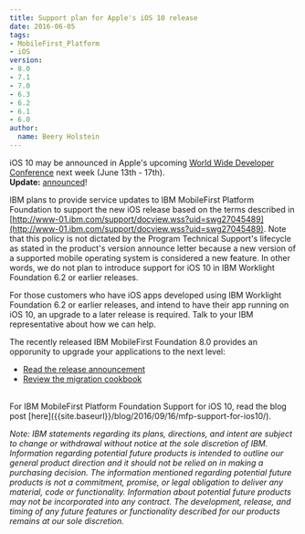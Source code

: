 ```yaml
---
title: Support plan for Apple's iOS 10 release
date: 2016-06-05
tags:
- MobileFirst_Platform
- iOS
version:
- 8.0
- 7.1
- 7.0
- 6.3
- 6.2
- 6.1
- 6.0
author:
  name: Beery Holstein
---
```

iOS 10 may be announced in Apple's upcoming [World Wide Developer Conference](https://developer.apple.com/wwdc/) next week (June 13th - 17th).  
**Update:** [announced](https://developer.apple.com/ios/)!

IBM plans to provide service updates to IBM MobileFirst Platform Foundation to support the new iOS release based on the terms described in [http://www-01.ibm.com/support/docview.wss?uid=swg27045489](http://www-01.ibm.com/support/docview.wss?uid=swg27045489). Note that this policy is not dictated by the Program Technical Support's lifecycle as stated in the product's version announce letter because a new version of a supported mobile operating system is considered a new feature. In other words, we do not plan to introduce support for iOS 10 in IBM Worklight Foundation 6.2 or earlier releases.

For those customers who have iOS apps developed using IBM Worklight Foundation 6.2 or earlier releases, and intend to have their app running on iOS 10, an upgrade to a later release is required. Talk to your IBM representative about how we can help.

The recently released IBM MobileFirst Foundation 8.0 provides an opporunity to upgrade your applications to the next level:

* [Read the release announcement]({{site.baseurl}}/blog/2016/06/17/ibm-releases-next-generation-of-mobilefirst-foundation-built-for-hybrid-cloud/)
* [Review the migration cookbook]({{site.baseurl}}/tutorials/en/foundation/8.0/migration-cookbook/)

<br/>
For IBM MobileFirst Platform Foundation Support for iOS 10, read the blog post [here]({{site.baseurl}}/blog/2016/09/16/mfp-support-for-ios10/).

*Note: IBM statements regarding its plans, directions, and intent are subject to change or withdrawal without notice at the sole discretion of IBM. Information regarding potential future products is intended to outline our general product direction and it should not be relied on in making a purchasing decision. The information mentioned regarding potential future products is not a commitment, promise, or legal obligation to deliver any material, code or functionality. Information about potential future products may not be incorporated into any contract. The development, release, and timing of any future features or functionality described for our products remains at our sole discretion.*

